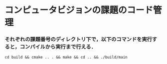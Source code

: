 # コンピュータビジョンの課題のコード管理

### それぞれの課題番号のディレクトリ下で，以下のコマンドを実行すると，コンパイルから実行まで行える．
```
cd build && cmake .. . && make && cd .. && ./build/main
```
